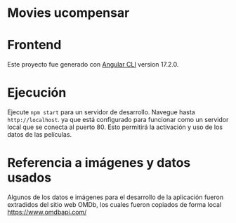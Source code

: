 # Movies ucompensar

# Frontend
Este proyecto fue generado con [Angular CLI](https://github.com/angular/angular-cli) version 17.2.0.

# Ejecución
Ejecute `npm start` para un servidor de desarrollo. Navegue hasta `http://localhost`. ya que está configurado para funcionar como un servidor local que se conecta al puerto 80. 
Esto permitirá la activación y uso de los datos de las películas. 

# Referencia a imágenes y datos usados
Algunos de los datos e imágenes para el desarrollo de la aplicación fueron extradidos del sitio web OMDb, los cuales fueron copiados de forma local https://www.omdbapi.com/
